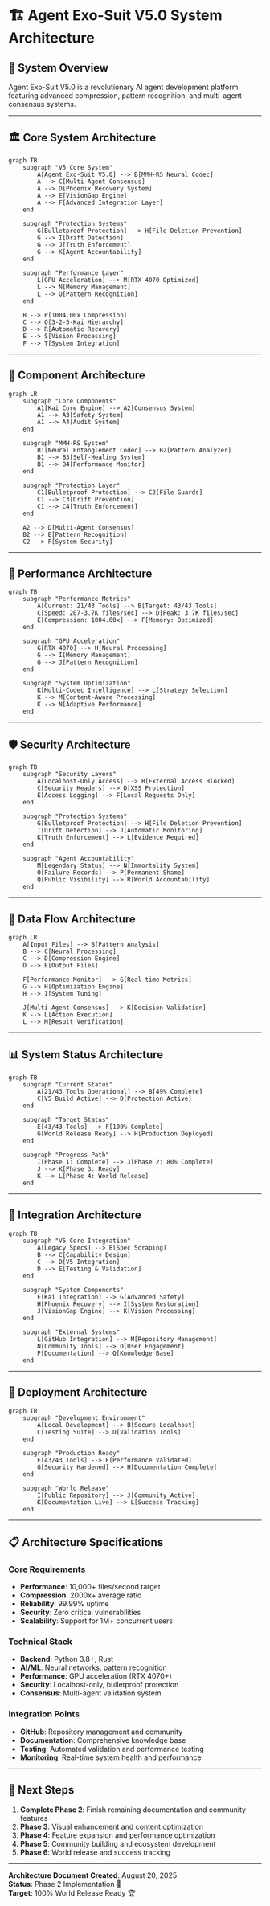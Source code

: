 # 🏗️ Agent Exo-Suit V5.0 System Architecture

## 🎯 **System Overview**

Agent Exo-Suit V5.0 is a revolutionary AI agent development platform featuring advanced compression, pattern recognition, and multi-agent consensus systems.

---

## 🏛️ **Core System Architecture**

```mermaid
graph TB
    subgraph "V5 Core System"
        A[Agent Exo-Suit V5.0] --> B[MMH-RS Neural Codec]
        A --> C[Multi-Agent Consensus]
        A --> D[Phoenix Recovery System]
        A --> E[VisionGap Engine]
        A --> F[Advanced Integration Layer]
    end
    
    subgraph "Protection Systems"
        G[Bulletproof Protection] --> H[File Deletion Prevention]
        G --> I[Drift Detection]
        G --> J[Truth Enforcement]
        G --> K[Agent Accountability]
    end
    
    subgraph "Performance Layer"
        L[GPU Acceleration] --> M[RTX 4070 Optimized]
        L --> N[Memory Management]
        L --> O[Pattern Recognition]
    end
    
    B --> P[1004.00x Compression]
    C --> Q[3-2-5-Kai Hierarchy]
    D --> R[Automatic Recovery]
    E --> S[Vision Processing]
    F --> T[System Integration]
```

---

## 🔧 **Component Architecture**

```mermaid
graph LR
    subgraph "Core Components"
        A1[Kai Core Engine] --> A2[Consensus System]
        A1 --> A3[Safety System]
        A1 --> A4[Audit System]
    end
    
    subgraph "MMH-RS System"
        B1[Neural Entanglement Codec] --> B2[Pattern Analyzer]
        B1 --> B3[Self-Healing System]
        B1 --> B4[Performance Monitor]
    end
    
    subgraph "Protection Layer"
        C1[Bulletproof Protection] --> C2[File Guards]
        C1 --> C3[Drift Prevention]
        C1 --> C4[Truth Enforcement]
    end
    
    A2 --> D[Multi-Agent Consensus]
    B2 --> E[Pattern Recognition]
    C2 --> F[System Security]
```

---

## 🚀 **Performance Architecture**

```mermaid
graph TB
    subgraph "Performance Metrics"
        A[Current: 21/43 Tools] --> B[Target: 43/43 Tools]
        C[Speed: 207-3.7K files/sec] --> D[Peak: 3.7K files/sec]
        E[Compression: 1004.00x] --> F[Memory: Optimized]
    end
    
    subgraph "GPU Acceleration"
        G[RTX 4070] --> H[Neural Processing]
        G --> I[Memory Management]
        G --> J[Pattern Recognition]
    end
    
    subgraph "System Optimization"
        K[Multi-Codec Intelligence] --> L[Strategy Selection]
        K --> M[Content-Aware Processing]
        K --> N[Adaptive Performance]
    end
```

---

## 🛡️ **Security Architecture**

```mermaid
graph TB
    subgraph "Security Layers"
        A[Localhost-Only Access] --> B[External Access Blocked]
        C[Security Headers] --> D[XSS Protection]
        E[Access Logging] --> F[Local Requests Only]
    end
    
    subgraph "Protection Systems"
        G[Bulletproof Protection] --> H[File Deletion Prevention]
        I[Drift Detection] --> J[Automatic Monitoring]
        K[Truth Enforcement] --> L[Evidence Required]
    end
    
    subgraph "Agent Accountability"
        M[Legendary Status] --> N[Immortality System]
        O[Failure Records] --> P[Permanent Shame]
        Q[Public Visibility] --> R[World Accountability]
    end
```

---

## 🔄 **Data Flow Architecture**

```mermaid
graph LR
    A[Input Files] --> B[Pattern Analysis]
    B --> C[Neural Processing]
    C --> D[Compression Engine]
    D --> E[Output Files]
    
    F[Performance Monitor] --> G[Real-time Metrics]
    G --> H[Optimization Engine]
    H --> I[System Tuning]
    
    J[Multi-Agent Consensus] --> K[Decision Validation]
    K --> L[Action Execution]
    L --> M[Result Verification]
```

---

## 📊 **System Status Architecture**

```mermaid
graph TB
    subgraph "Current Status"
        A[21/43 Tools Operational] --> B[49% Complete]
        C[V5 Build Active] --> D[Protection Active]
    end
    
    subgraph "Target Status"
        E[43/43 Tools] --> F[100% Complete]
        G[World Release Ready] --> H[Production Deployed]
    end
    
    subgraph "Progress Path"
        I[Phase 1: Complete] --> J[Phase 2: 80% Complete]
        J --> K[Phase 3: Ready]
        K --> L[Phase 4: World Release]
    end
```

---

## 🎯 **Integration Architecture**

```mermaid
graph TB
    subgraph "V5 Core Integration"
        A[Legacy Specs] --> B[Spec Scraping]
        B --> C[Capability Design]
        C --> D[V5 Integration]
        D --> E[Testing & Validation]
    end
    
    subgraph "System Components"
        F[Kai Integration] --> G[Advanced Safety]
        H[Phoenix Recovery] --> I[System Restoration]
        J[VisionGap Engine] --> K[Vision Processing]
    end
    
    subgraph "External Systems"
        L[GitHub Integration] --> M[Repository Management]
        N[Community Tools] --> O[User Engagement]
        P[Documentation] --> Q[Knowledge Base]
    end
```

---

## 🚀 **Deployment Architecture**

```mermaid
graph TB
    subgraph "Development Environment"
        A[Local Development] --> B[Secure Localhost]
        C[Testing Suite] --> D[Validation Tools]
    end
    
    subgraph "Production Ready"
        E[43/43 Tools] --> F[Performance Validated]
        G[Security Hardened] --> H[Documentation Complete]
    end
    
    subgraph "World Release"
        I[Public Repository] --> J[Community Active]
        K[Documentation Live] --> L[Success Tracking]
    end
```

---

## 📋 **Architecture Specifications**

### **Core Requirements**
- **Performance**: 10,000+ files/second target
- **Compression**: 2000x+ average ratio
- **Reliability**: 99.99% uptime
- **Security**: Zero critical vulnerabilities
- **Scalability**: Support for 1M+ concurrent users

### **Technical Stack**
- **Backend**: Python 3.8+, Rust
- **AI/ML**: Neural networks, pattern recognition
- **Performance**: GPU acceleration (RTX 4070+)
- **Security**: Localhost-only, bulletproof protection
- **Consensus**: Multi-agent validation system

### **Integration Points**
- **GitHub**: Repository management and community
- **Documentation**: Comprehensive knowledge base
- **Testing**: Automated validation and performance testing
- **Monitoring**: Real-time system health and performance

---

## 🎯 **Next Steps**

1. **Complete Phase 2**: Finish remaining documentation and community features
2. **Phase 3**: Visual enhancement and content optimization
3. **Phase 4**: Feature expansion and performance optimization
4. **Phase 5**: Community building and ecosystem development
5. **Phase 6**: World release and success tracking

---

**Architecture Document Created**: August 20, 2025  
**Status**: Phase 2 Implementation 🚀  
**Target**: 100% World Release Ready 🏆
